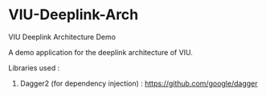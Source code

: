 # VIU-Deeplink-Arch
VIU Deeplink Architecture Demo

A demo application for the deeplink architecture of VIU.

Libraries used :
1. Dagger2 (for dependency injection) : https://github.com/google/dagger
